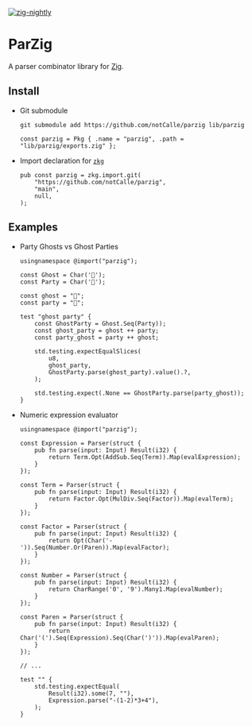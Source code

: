 [![zig-nightly](https://github.com/notCalle/parzig/workflows/zig-nightly/badge.svg)](https://github.com/notCalle/parzig/actions?query=workflow%3Azig-nightly)

# ParZig

A parser combinator library for [Zig].

## Install

- Git submodule

  ```shell
  git submodule add https://github.com/notCalle/parzig lib/parzig
  ```

  ```zig
  const parzig = Pkg { .name = "parzig", .path = "lib/parzig/exports.zig" };
  ```

- Import declaration for [`zkg`]

  ```zig
  pub const parzig = zkg.import.git(
      "https://github.com/notCalle/parzig",
      "main",
      null,
  );
  ```

## Examples

- Party Ghosts vs Ghost Parties

  ```zig
  usingnamespace @import("parzig");

  const Ghost = Char('👻');
  const Party = Char('🥳');

  const ghost = "👻";
  const party = "🥳";

  test "ghost party" {
      const GhostParty = Ghost.Seq(Party));
      const ghost_party = ghost ++ party;
      const party_ghost = party ++ ghost;

      std.testing.expectEqualSlices(
          u8,
          ghost_party,
          GhostParty.parse(ghost_party).value().?,
      );

      std.testing.expect(.None == GhostParty.parse(party_ghost));
  }
  ```

- Numeric expression evaluator

  ```zig
  usingnamespace @import("parzig");

  const Expression = Parser(struct {
      pub fn parse(input: Input) Result(i32) {
          return Term.Opt(AddSub.Seq(Term)).Map(evalExpression);
      }
  });

  const Term = Parser(struct {
      pub fn parse(input: Input) Result(i32) {
          return Factor.Opt(MulDiv.Seq(Factor)).Map(evalTerm);
      }
  });

  const Factor = Parser(struct {
      pub fn parse(input: Input) Result(i32) {
          return Opt(Char('-')).Seq(Number.Or(Paren)).Map(evalFactor);
      }
  });

  const Number = Parser(struct {
      pub fn parse(input: Input) Result(i32) {
          return CharRange('0', '9').Many1.Map(evalNumber);
      }
  });

  const Paren = Parser(struct {
      pub fn parse(input: Input) Result(i32) {
          return Char('(').Seq(Expression).Seq(Char(')')).Map(evalParen);
      }
  });

  // ...

  test "" {
      std.testing.expectEqual(
          Result(i32).some(7, ""),
          Expression.parse("-(1-2)*3+4"),
      );
  }
  ```

[Zig]: https://ziglang.org
[`zkg`]: https://github.com/mattnite/zkg
